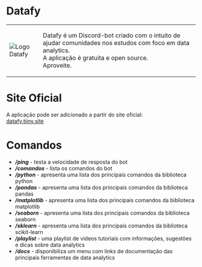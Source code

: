 # Datafy  
<table>
  <tr>
    <td>
      <img src="https://datafy.tiiny.site/logo.svg" alt="Logo Datafy">
    </td>
    <td>
      <p>Datafy é um Discord-bot criado com o intuito de ajudar comunidades nos estudos com foco em data analytics.
        <br>A aplicação é gratuita e open source.
        <br>Aproveite.</p>
    </td>
  </tr>
</table>

# Site Oficial
A aplicação pode ser adicionado a partir do site oficial:  
[datafy.tiiny.site](https://datafy.tiiny.site/index.html)

# Comandos
* **_/ping_** - testa a velocidade de resposta do bot
* **_/comandos_** - lista os comandos do bot
* **_/python_** - apresenta uma lista dos principais comandos da biblioteca python
* **_/pandas_** - apresenta uma lista dos principais comandos da biblioteca pandas
* **_/matplotlib_** - apresenta uma lista dos principais comandos da biblioteca matplotlib
* **_/seaborn_** - apresenta uma lista dos principais comandos da biblioteca seaborn
* **_/sklearn_** - apresenta uma lista dos principais comandos da biblioteca scikit-learn
* **_/playlist_** - uma playlist de vídeos tutoriais com informações, sugestões e dicas sobre data analytics
* **_/docs_** - disponibiliza um menu com links de documentação das principais ferramentas de data analytics
